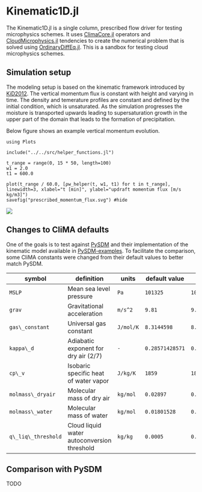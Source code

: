 # Kinematic1D.jl

The Kinematic1D.jl is a single column, prescribed flow driver for testing microphysics schemes.
It uses
  [ClimaCore.jl](https://github.com/CliMA/ClimaCore.jl) operators and
  [CloudMicrophysics.jl](https://github.com/CliMA/CloudMicrophysics.jl) tendencies
  to create the numerical problem that is solved using
  [OrdinaryDiffEq.jl](https://github.com/SciML/OrdinaryDiffEq.jl).
This is a sandbox for testing cloud microphysics schemes.

## Simulation setup

The modeling setup is based on the kinematic framework introduced by [KiD2012](@cite).
The vertical momentum flux is constant with height and varying in time.
The density and temerature profiles are constant and defined by the initial
  condition, which is unsaturated.
As the simulation progresses the moisture is transported upwards leading to
  supersaturation growth in the upper part of the domain
  that leads to the formation of precipitation.

Below figure shows an example vertical momentum evolution.

```@example example_figure
using Plots

include("../../src/helper_functions.jl")

t_range = range(0, 15 * 50, length=100)
w1 = 2.0
t1 = 600.0

plot(t_range / 60.0, [ρw_helper(t, w1, t1) for t in t_range], linewidth=3, xlabel="t [min]", ylabel="updraft momentum flux [m/s kg/m3]")
savefig("prescribed_momentum_flux.svg") #hide
```
![](prescribed_momentum_flux.svg)

## Changes to CliMA defaults

One of the goals is to test against [PySDM](https://github.com/atmos-cloud-sim-uj/PySDM)
  and their implementation of the kinematic model available in
  [PySDM-examples](https://github.com/atmos-cloud-sim-uj/PySDM-examples).
To facilitate the comparison,
  some CliMA constants were changed from their default values to better match PySDM.


| symbol                |         definition                          | units         | default value      | new value             |
|-----------------------|---------------------------------------------|---------------|--------------------|-----------------------|
|``MSLP``               | Mean sea level pressure                     | ``Pa``        | ``101325 ``        | ``10^{5}``            |
|``grav``               | Gravitational acceleration                  | ``m/s^2``     | ``9.81``           | ``9.80665``           |
|``gas\_constant``      | Universal gas constant                      | ``J/mol/K``   | ``8.3144598``      | ``8.314462618``       |
|``kappa\_d``           | Adiabatic exponent for dry air (2/7)        | ``-``         | ``0.28571428571``  | ``0.2855747338575384``|
|``cp\_v``              | Isobaric specific heat of water vapor       | ``J/kg/K``    | ``1859``           | ``1850``              |
|``molmass\_dryair``    | Molecular mass of dry air                   | ``kg/mol``    | ``0.02897``        | ``0.02896998``        |
|``molmass\_water``     | Molecular mass of water                     | ``kg/mol``    | ``0.01801528``     | ``0.018015``          |
| ``q\_liq\_threshold`` | Cloud liquid water autoconversion threshold | ``kg/kg``     | ``0.0005``         | ``0.0001``            |

## Comparison with PySDM

TODO
